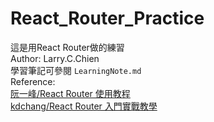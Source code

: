 # React_Router_Practice
這是用React Router做的練習  
Author: Larry.C.Chien  
學習筆記可參閱 `LearningNote.md`  
Reference:  
[阮一峰/React Router 使用教程](http://www.ruanyifeng.com/blog/2016/05/react_router.html)  
[kdchang/React Router 入門實戰教學](https://github.com/kdchang/reactjs101/blob/master/Ch05/react-router-introduction.md)  

